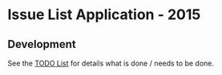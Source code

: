 # Issue List Application - 2015


## Development

See the [TODO List](src/documentation/to-do.md) for details what is done / needs to be done.

